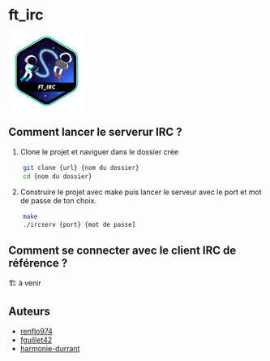 # ft_irc

<img src="https://github.com/mcombeau/mcombeau/blob/main/42_badges/ft_irce.png?raw=true" alt="ft_irc 42 project badge"/>

## Comment lancer le serverur IRC ?

1. Clone le projet et naviguer dans le dossier crée

```bash
	git clone {url} {nom du dossier}
	cd {nom du dossier}
```

2. Construire le projet avec make puis lancer le serveur avec le port et mot de passe de ton choix.

```bash
	make
	./ircserv {port} {mot de passe]
```

## Comment se connecter avec le client IRC de référence ?

🏗️ à venir

## Auteurs

- [renflo974](https://github.com/renflo974)
- [fguillet42](https://github.com/fguillet42)
- [harmonie-durrant](https://www.github.com/harmonie-durrant)
